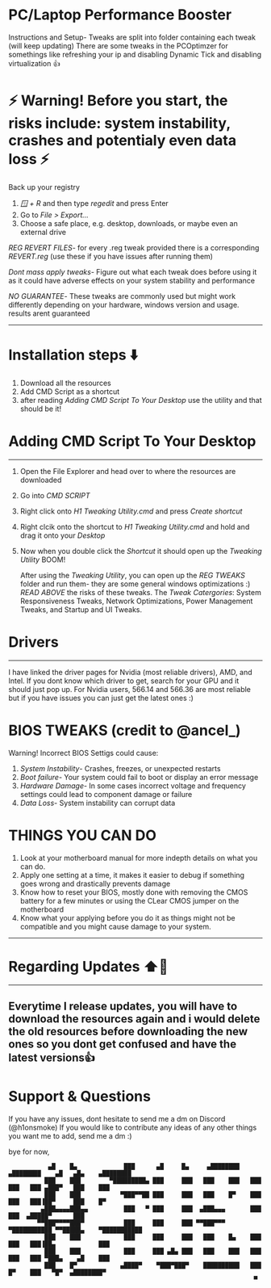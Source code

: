 # PC/Laptop Performance Booster
Instructions and Setup- Tweaks are split into folder containing each tweak (will keep updating)
There are some tweaks in the PCOptimzer for somethings like refreshing your ip and disabling Dynamic Tick and disabling virtualization 👍

# ⚡ Warning! Before you start, the risks include: system instability, crashes and potentialy even data loss ⚡
Back up your registry 
1. *🪟 + R* and then type *regedit* and press Enter
2. Go to *File > Export...*
3. Choose a safe place, e.g. desktop, downloads, or maybe even an external drive

*REG REVERT FILES*- for every .reg tweak provided there is a corresponding *REVERT.reg* (use these if you have issues after running them)

*Dont mass apply tweaks*- Figure out what each tweak does before using it as it could have adverse effects on your system stability and performance

*NO GUARANTEE*- These tweaks are commonly used but might work differently depending on your hardware, windows version and usage. results arent guaranteed

---------------------
Installation steps ⬇️
=====================
1. Download all the resources
2. Add CMD Script as a shortcut
3. after reading *Adding CMD Script To Your Desktop* use the utility and that should be it!

# Adding CMD Script To Your Desktop
------------------------------------------------------------------------------------------------------------
1. Open the File Explorer and head over to where the resources are downloaded
2. Go into *CMD SCRIPT*
3. Right click onto *H1 Tweaking Utility.cmd* and press *Create shortcut*
4. Right clcik onto the shortcut to *H1 Tweaking Utility.cmd* and hold and drag it onto your *Desktop*
5. Now when you double click the *Shortcut* it should open up the *Tweaking Utility* BOOM!
                                                                                                           
    After using the *Tweaking Utility*, you can open up the *REG TWEAKS* folder and run them- they are some general windows optimizations :) *READ ABOVE* the risks of these tweaks. The *Tweak Catergories*: System Responsiveness Tweaks, Network Optimizations, Power Management Tweaks, and Startup and UI Tweaks. 

# Drivers
---------------------------------------------------------------------------------------------------------------
I have linked the driver pages for Nvidia (most reliable drivers), AMD, and Intel. If you dont know which driver to get, search for your GPU and it should just pop up. For Nvidia users, 566.14 and 566.36 are most reliable but if you have issues you can just get the latest ones :) 

# BIOS TWEAKS (credit to @ancel_)
Warning! Incorrect BIOS Settigs could cause:
1. *System Instability*- Crashes, freezes, or unexpected restarts
2. *Boot failure*- Your system could fail to boot or display an error message
3. *Hardware Damage*- In some cases incorrect voltage and frequency settings could lead to component damage or failure
4. *Data Loss*- System instability can corrupt data

# THINGS YOU CAN DO
1. Look at your motherboard manual for more indepth details on what you can do.
2. Apply one setting at a time, it makes it easier to debug if something goes wrong and drastically prevents damage
3. Know how to reset your BIOS, mostly done with removing the CMOS battery for a few minutes or using the CLear CMOS jumper on the motherboard
4. Know what your applying before you do it as things might not be compatible and you might cause damage to your system.

---------------------------------------------------------------------------------------------------------------
# Regarding Updates ⬆️📅
---------------------------------------------------------------------------------------------------------------
Everytime I release updates, you will have to download the resources again and i would delete the old resources before downloading the new ones so you dont get confused and have the latest versions👍
---------------------------------------------------------------------------------------------------------------
# Support & Questions
If you have any issues, dont hesitate to send me a dm on Discord (@h1onsmoke)
If you would like to contribute any ideas of any other things you want me to add, send me a dm :)

bye for now, 

               ▄█    █▄             ███      ▄█     █▄     ▄████████    ▄████████    ▄█   ▄█▄    ▄████████ 
              ███    ███        ▀█████████▄ ███     ███   ███    ███   ███    ███   ███ ▄███▀   ███    ███ 
              ███    ███           ▀███▀▀██ ███     ███   ███    █▀    ███    ███   ███▐██▀     ███    █▀  
             ▄███▄▄▄▄███▄▄          ███   ▀ ███     ███  ▄███▄▄▄       ███    ███  ▄█████▀      ███        
            ▀▀███▀▀▀▀███▀           ███     ███     ███ ▀▀███▀▀▀     ▀███████████ ▀▀█████▄    ▀███████████ 
              ███    ███            ███     ███     ███   ███    █▄    ███    ███   ███▐██▄            ███ 
              ███    ███            ███     ███ ▄█▄ ███   ███    ███   ███    ███   ███ ▀███▄    ▄█    ███ 
              ███    █▀            ▄████▀    ▀███▀███▀    ██████████   ███    █▀    ███   ▀█▀  ▄████████▀  
                                                                        ▀                      
